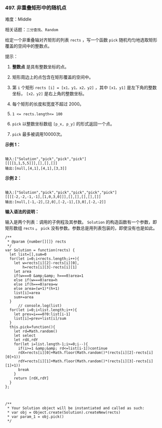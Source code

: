 ### 497. 非重叠矩形中的随机点

难度：Middle

相关话题：`二分查找`、`Random`

给定一个非重叠轴对齐矩形的列表  `rects` ，写一个函数  `pick`  随机均匀地选取矩形覆盖的空间中的整数点。



提示：




1. **整数点** 是具有整数坐标的点。

2. 矩形周边上的点包含在矩形覆盖的空间中。

3. 第  `i`  个矩形  `rects [i] = [x1，y1，x2，y2]` ，其中 `[x1，y1]`  是左下角的整数坐标， `[x2，y2]`  是右上角的整数坐标。

4. 每个矩形的长度和宽度不超过 2000。

5.  `1 <= rects.length<= 100` 

6.  `pick`  以整数坐标数组 `[p_x, p_y]` 的形式返回一个点。

7.  `pick`  最多被调用10000次。









**示例 1：** 



```

输入:["Solution","pick","pick","pick"]
[[[[1,1,5,5]]],[],[],[]]
输出:[null,[4,1],[4,1],[3,3]]
```


**示例 2：** 



```

输入:["Solution","pick","pick","pick","pick","pick"]
[[[[-2,-2,-1,-1],[1,0,3,0]]],[],[],[],[],[]]
输出:[null,[-1,-2],[2,0],[-2,-1],[3,0],[-2,-2]]
```






**输入语法的说明：** 



输入是两个列表：调用的子例程及其参数。 `Solution`  的构造函数有一个参数，即矩形数组  `rects` 。 `pick`  没有参数。参数总是用列表包装的，即使没有也是如此。






```
/**
 * @param {number[][]} rects
 */
var Solution = function(rects) {
  let list=[],sum=0
  for(let i=0;i<rects.length;i++){
    let w=rects[i][2]-rects[i][0],
        h=rects[i][3]-rects[i][1]
    let area
    if(w===0 &amp;&amp; h===0)area=1
    else if(w===0)area=h
    else if(h===0)area=w
    else area=(w+1)*(h+1)
    list[i]=area
    sum+=area
  }
      // console.log(list)
  for(let i=0;i<list.length;i++){
    let prev=i===0?0:list[i-1]
    list[i]=prev+list[i]/sum
  }
  this.pick=function(){
    let rd=Math.random()
    let select
    let rdX,rdY
    for(let i=list.length-1;i>=0;i--){
      if(i>=1 &amp;&amp; rd<=list[i-1])continue
      rdX=rects[i][0]+Math.floor(Math.random()*(rects[i][2]-rects[i][0]+1))
      rdY=rects[i][1]+Math.floor(Math.random()*(rects[i][3]-rects[i][1]+1))
      break
    }
    return [rdX,rdY]
  }
};



/** 
 * Your Solution object will be instantiated and called as such:
 * var obj = Object.create(Solution).createNew(rects)
 * var param_1 = obj.pick()
 */
```

